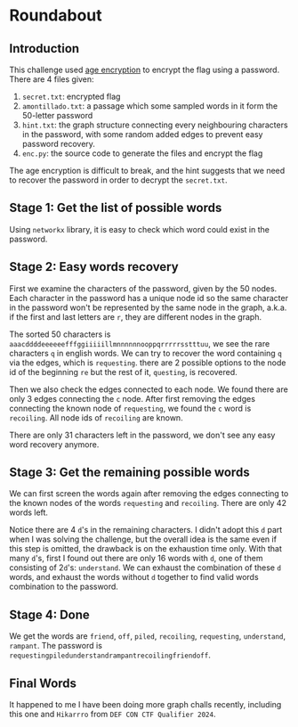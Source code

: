 # Roundabout
## Introduction
This challenge used [age encryption](https://github.com/FiloSottile/age) to encrypt the flag using a password. There are 4 files given:
1. `secret.txt`: encrypted flag
2. `amontillado.txt`: a passage which some sampled words in it form the 50-letter password
3. `hint.txt`: the graph structure connecting every neighbouring characters in the password, with some random added edges to prevent easy password recovery.
4. `enc.py`: the source code to generate the files and encrypt the flag

The age encryption is difficult to break, and the hint suggests that we need to recover the password in order to decrypt the `secret.txt`.

## Stage 1: Get the list of possible words
Using `networkx` library, it is easy to check which word could exist in the password.

## Stage 2: Easy words recovery
First we examine the characters of the password, given by the 50 nodes. Each character in the password has a unique node id so the same character in the password won't be represented by the same node in the graph, a.k.a. if the first and last letters are `r`, they are different nodes in the graph.

The sorted 50 characters is `aaacddddeeeeeefffggiiiiillmnnnnnnooppqrrrrrsstttuu`, we see the rare characters `q` in english words. We can try to recover the word containing `q` via the edges, which is `requesting`. there are 2 possible options to the node id of the beginning `re` but the rest of it, `questing`, is recovered.

Then we also check the edges connected to each node. We found there are only 3 edges connecting the `c` node. After first removing the edges connecting the known node of `requesting`, we found the `c` word is `recoiling`. All node ids of `recoiling` are known.

There are only 31 characters left in the password, we don't see any easy word recovery anymore.

## Stage 3: Get the remaining possible words
We can first screen the words again after removing the edges connecting to the known nodes of the words `requesting` and `recoiling`. There are only 42 words left.

Notice there are 4 `d`'s in the remaining characters.
I didn't adopt this `d` part when I was solving the challenge, but the overall idea is the same even if this step is omitted, the drawback is on the exhaustion time only.
With that many `d`'s, first I found out there are only 16 words with `d`, one of them consisting of 2`d`'s: `understand`. We can exhaust the combination of these `d` words, and exhaust the words without `d` together to find valid words combination to the password.

## Stage 4: Done
We get the words are `friend`, `off`, `piled`, `recoiling`, `requesting`, `understand`, `rampant`. The password is `requestingpiledunderstandrampantrecoilingfriendoff`.

## Final Words
It happened to me I have been doing more graph challs recently, including this one and `Hikarrro` from `DEF CON CTF Qualifier 2024`.